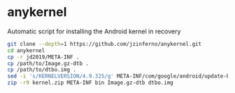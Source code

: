 # anykernel

Automatic script for installing the Android kernel in recovery

```bash
git clone --depth=1 https://github.com/jzinferno/anykernel.git
cd anykernel
cp -r jd2019/META-INF .
cp /path/to/Image.gz-dtb .
cp /path/to/dtbo.img .
sed -i 's/KERNELVERSION/4.9.325/g' META-INF/com/google/android/update-binary
zip -r9 kernel.zip META-INF bin Image.gz-dtb dtbo.img
```
